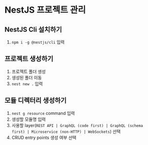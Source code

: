 # NestJS 프로젝트 관리

## NestJS Cli 설치하기

1. `npm i -g @nestjs/cli` 입력

## 프로젝트 생성하기

1. 프로젝트 폴더 생성
2. 생성된 폴더 이동
3. `nest new .` 입력

## 모듈 디렉터리 생성하기

1. `nest g resource` command 입력
2. 생성할 모듈명 입력
3. 사용할 layer(`REST API | GraphQL (code first) | GraphQL (schema first) | Microservice (non-HTTP) | WebSockets`) 선택
4. CRUD entry points 생성 여부 선택
